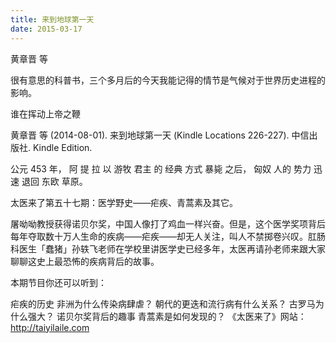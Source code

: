 ```yaml
---
title: 来到地球第一天
date: 2015-03-17
---
```


黄章晋 等


很有意思的科普书，三个多月后的今天我能记得的情节是气候对于世界历史进程的影响。

谁在挥动上帝之鞭

黄章晋 等 (2014-08-01). 来到地球第一天 (Kindle Locations 226-227). 中信出版社. Kindle Edition.

公元 453 年， 阿 提 拉 以 游牧 君主 的 经典 方式 暴毙 之后， 匈奴 人的 势力 迅速 退回 东欧 草原。

太医来了第五十七期：医学野史——疟疾、青蒿素及其它。

屠呦呦教授获得诺贝尔奖，中国人像打了鸡血一样兴奋。但是，这个医学奖项背后每年夺取数十万人生命的疾病——疟疾——却无人关注，叫人不禁掷卷兴叹。肛肠科医生「蠢猪」孙轶飞老师在学校里讲医学史已经多年，太医再请孙老师来跟大家聊聊这史上最恐怖的疾病背后的故事。

本期节目你还可以听到：

疟疾的历史
非洲为什么传染病肆虐？
朝代的更迭和流行病有什么关系？
古罗马为什么强大？
诺贝尔奖背后的趣事
青蒿素是如何发现的？
《太医来了》网站：http://taiyilaile.com
